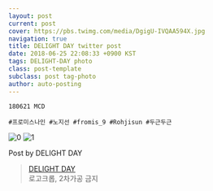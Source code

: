 ```yaml
---
layout: post
current: post
cover: https://pbs.twimg.com/media/DgigU-IVQAA594X.jpg
navigation: true
title: DELIGHT DAY twitter post
date: 2018-06-25 22:08:33 +0900 KST
tags: DELIGHT-DAY photo
class: post-template
subclass: post tag-photo
author: auto-posting
---
```


```  
180621 MCD  
  
#프로미스나인 #노지선 #fromis_9 #Rohjisun #두근두근  

```

![0](https://pbs.twimg.com/media/DgigU-CUEAA-M8p.jpg)
![1](https://pbs.twimg.com/media/DgigU-IVQAA594X.jpg)


Post by DELIGHT DAY

> [DELIGHT DAY](https://twitter.com/delightday_JS)  
  로고크롭, 2차가공 금지
